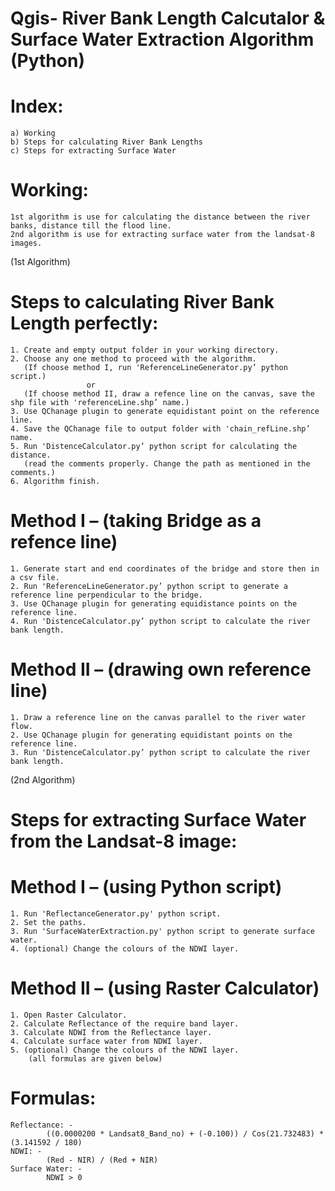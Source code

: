 # Qgis- River Bank Length Calcutalor & Surface Water Extraction Algorithm (Python)

# Index:
	a) Working
	b) Steps for calculating River Bank Lengths
	c) Steps for extracting Surface Water

# Working:
	1st algorithm is use for calculating the distance between the river banks, distance till the flood line.
	2nd algorithm is use for extracting surface water from the landsat-8 images.

(1st Algorithm)
# Steps to calculating River Bank Length perfectly:
	1. Create and empty output folder in your working directory.
	2. Choose any one method to proceed with the algorithm.
	   (If choose method I, run 'ReferenceLineGenerator.py’ python script.)
			 		 or
	   (If choose method II, draw a refence line on the canvas, save the shp file with 'referenceLine.shp’ name.)
	3. Use QChanage plugin to generate equidistant point on the reference line.
	4. Save the QChanage file to output folder with 'chain_refLine.shp’ name.
	5. Run 'DistenceCalculator.py’ python script for calculating the distance.
	   (read the comments properly. Change the path as mentioned in the comments.)
	6. Algorithm finish.
# Method I – (taking Bridge as a refence line)
	1. Generate start and end coordinates of the bridge and store then in a csv file.
  	2. Run 'ReferenceLineGenerator.py’ python script to generate a reference line perpendicular to the bridge.
  	3. Use QChanage plugin for generating equidistance points on the reference line.
  	4. Run 'DistenceCalculator.py’ python script to calculate the river bank length.
# Method II – (drawing own reference line)
  	1. Draw a reference line on the canvas parallel to the river water flow.
  	2. Use QChanage plugin for generating equidistant points on the reference line.
  	3. Run 'DistenceCalculator.py’ python script to calculate the river bank length. 

(2nd Algorithm)
# Steps for extracting Surface Water from the Landsat-8 image:
# Method I – (using Python script)
	1. Run 'ReflectanceGenerator.py' python script.
  	2. Set the paths.
  	3. Run 'SurfaceWaterExtraction.py' python script to generate surface water.
  	4. (optional) Change the colours of the NDWI layer.
# Method II – (using Raster Calculator)
  	1. Open Raster Calculator.
  	2. Calculate Reflectance of the require band layer.
  	3. Calculate NDWI from the Reflectance layer.
  	4. Calculate surface water from NDWI layer.
  	5. (optional) Change the colours of the NDWI layer.
  		(all formulas are given below)
# Formulas:
	Reflectance: -
    		((0.0000200 * Landsat8_Band_no) + (-0.100)) / Cos(21.732483) * (3.141592 / 180)
  	NDWI: -
    		(Red - NIR) / (Red + NIR)
  	Surface Water: -
    		NDWI > 0
